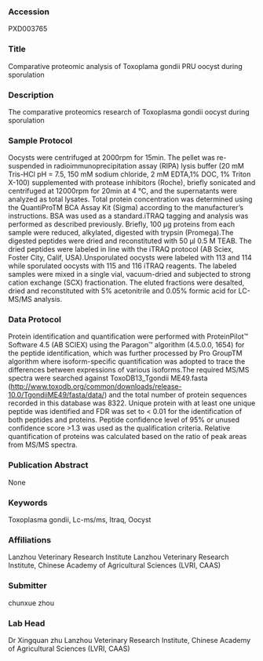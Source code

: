 ### Accession
PXD003765

### Title
Comparative proteomic analysis of Toxoplama gondii PRU oocyst during sporulation

### Description
The comparative proteomics research of Toxoplasma gondii oocyst during sporulation

### Sample Protocol
Oocysts were centrifuged at 2000rpm for 15min. The pellet was re-suspended in radioimmunoprecipitation assay (RIPA) lysis buffer (20 mM Tris-HCl pH = 7.5, 150 mM sodium chloride, 2 mM EDTA,1% DOC, 1% Triton X-100) supplemented with protease inhibitors (Roche), briefly sonicated and centrifuged at 12000rpm for 20min at 4 °C, and the supernatants were analyzed as total lysates. Total protein concentration was determined using the QuantiProTM BCA Assay Kit (Sigma) according to the manufacturer’s instructions. BSA was used as a standard.iTRAQ tagging and analysis was performed as described previously. Briefly, 100 μg proteins from each sample were reduced, alkylated, digested with trypsin (Promega).The digested peptides were dried and reconstituted with 50 μl 0.5 M TEAB. The dried peptides were labeled in line with the iTRAQ protocol (AB Sciex, Foster City, Calif, USA).Unsporulated oocysts were labeled with 113 and 114 while sporulated oocysts with 115 and 116 iTRAQ reagents. The labeled samples were mixed in a single vial, vacuum-dried and subjected to strong cation exchange (SCX) fractionation. The eluted fractions were desalted, dried and reconstituted with 5% acetonitrile and 0.05% formic acid for LC-MS/MS analysis.

### Data Protocol
Protein identification and quantification were performed with ProteinPilot™ Software 4.5 (AB SCIEX) using the Paragon™ algorithm (4.5.0.0, 1654) for the peptide identification, which was further processed by Pro GroupTM algorithm where isoform-specific quantification was adopted to trace the differences between expressions of various isoforms.The required MS/MS spectra were searched against ToxoDB13_Tgondii ME49.fasta (http://www.toxodb.org/common/downloads/release-10.0/TgondiiME49/fasta/data/) and the total number of protein sequences recorded in this database was 8322. Unique protein with at least one unique peptide was identified and FDR was set to < 0.01 for the identification of both peptides and proteins. Peptide confidence level of 95% or unused confidence score >1.3 was used as the qualification criteria. Relative quantification of proteins was calculated based on the ratio of peak areas from MS/MS spectra.

### Publication Abstract
None

### Keywords
Toxoplasma gondii, Lc-ms/ms, Itraq, Oocyst

### Affiliations
Lanzhou Veterinary Research Institute
Lanzhou Veterinary Research Institute, Chinese Academy of Agricultural Sciences (LVRI, CAAS)

### Submitter
chunxue zhou

### Lab Head
Dr Xingquan zhu
Lanzhou Veterinary Research Institute, Chinese Academy of Agricultural Sciences (LVRI, CAAS)


